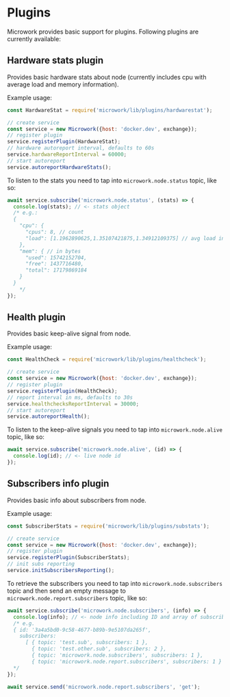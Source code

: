 # Plugins

Microwork provides basic support for plugins.
Following plugins are currently available:

## Hardware stats plugin

Provides basic hardware stats about node (currently includes cpu with average load and memory information).

Example usage:
```js
const HardwareStat = require('microwork/lib/plugins/hardwarestat');

// create service
const service = new Microwork({host: 'docker.dev', exchange});
// register plugin
service.registerPlugin(HardwareStat);
// hardware autoreport interval, defaults to 60s
service.hardwareReportInterval = 60000;
// start autoreport
service.autoreportHardwareStats();
```

To listen to the stats you need to tap into `microwork.node.status` topic, like so:
```js
await service.subscribe('microwork.node.status', (stats) => {
  console.log(stats); // <- stats object
  /* e.g.:
  {
    "cpu": {
      "cpus": 8, // count
      "load": [1.1962890625,1.35107421875,1.34912109375] // avg load in last 1m, 5m, 15m
    },
    "mem": { // in bytes
      "used": 15742152704,
      "free": 1437716480,
      "total": 17179869184
    }
  }
    */
});
```

## Health plugin

Provides basic keep-alive signal from node.

Example usage:
```js
const HealthCheck = require('microwork/lib/plugins/healthcheck');

// create service
const service = new Microwork({host: 'docker.dev', exchange});
// register plugin
service.registerPlugin(HealthCheck);
// report interval in ms, defaults to 30s
service.healthchecksReportInterval = 30000;
// start autoreport
service.autoreportHealth();
```

To listen to the keep-alive signals you need to tap into `microwork.node.alive` topic, like so:
```js
await service.subscribe('microwork.node.alive', (id) => {
  console.log(id); // <- live node id
});
```

## Subscribers info plugin

Provides basic info about subscribers from node.

Example usage:
```js
const SubscriberStats = require('microwork/lib/plugins/substats');

// create service
const service = new Microwork({host: 'docker.dev', exchange});
// register plugin
service.registerPlugin(SubscriberStats);
// init subs reporting
service.initSubscribersReporting();
```

To retrieve the subscribers you need to tap into `microwork.node.subscribers` topic and then send an empty message to `microwork.node.report.subscribers` topic, like so:
```js
await service.subscribe('microwork.node.subscribers', (info) => {
  console.log(info); // <- node info including ID and array of subscribed topics
  /* e.g.
  { id: '3a4a5bd0-9c58-4677-b89b-9e5107da265f',
    subscribers:
      [ { topic: 'test.sub', subscribers: 1 },
        { topic: 'test.other.sub', subscribers: 2 },
        { topic: 'microwork.node.subscribers', subscribers: 1 },
        { topic: 'microwork.node.report.subscribers', subscribers: 1 } ] }
  */
});

await service.send('microwork.node.report.subscribers', 'get');
```

